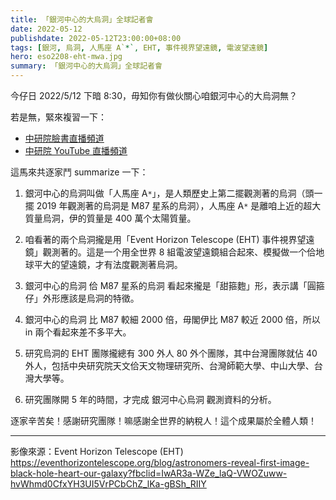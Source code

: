 ```yaml
---
title: 「銀河中心的大烏洞」全球記者會
date: 2022-05-12
publishdate: 2022-05-12T23:00:00+08:00
tags: [銀河, 烏洞, 人馬座 A`*`, EHT, 事件視界望遠鏡, 電波望遠鏡]
hero: eso2208-eht-mwa.jpg
summary: 「銀河中心的大烏洞」全球記者會
---
```


今仔日 2022/5/12 下暗 8:30，毋知你有做伙關心咱銀河中心的大烏洞無？

若是無，緊來複習一下：

- [中研院臉書直播頻道](https://fb.watch/cYJVceGpHN/)
- [中研院 YouTube 直播頻道](https://www.youtube.com/watch?v=EheBwds5eAc)



這馬來共逐家鬥 summarize 一下：

1. 銀河中心的烏洞叫做「人馬座 A`*`」，是人類歷史上第二擺觀測著的烏洞（頭一擺 2019 年觀測著的烏洞是 M87 星系的烏洞），人馬座 A`*` 是離咱上近的超大質量烏洞，伊的質量是 400 萬个太陽質量。

2. 咱看著的兩个烏洞攏是用「Event Horizon Telescope (EHT) 事件視界望遠鏡」觀測著的。這是一个用全世界 8 組電波望遠鏡組合起來、模擬做一个佮地球平大的望遠鏡，才有法度觀測著烏洞。

3. 銀河中心的烏洞 佮 M87 星系的烏洞 看起來攏是「甜箍麭」形，表示講「圓箍仔」外形應該是烏洞的特徵。

4. 銀河中心的烏洞 比 M87 較細 2000 倍，毋閣伊比 M87 較近 2000 倍，所以 in 兩个看起來差不多平大。

5. 研究烏洞的 EHT 團隊攏總有 300 外人 80 外个團隊，其中台灣團隊就佔 40 外人，包括中央研究院天文佮天文物理研究所、台灣師範大學、中山大學、台灣大學等。

6. 研究團隊開 5 年的時間，才完成 銀河中心烏洞 觀測資料的分析。

逐家辛苦矣！感謝研究團隊！嘛感謝全世界的納稅人！這个成果屬於全體人類！

---

影像來源：Event Horizon Telescope (EHT)
https://eventhorizontelescope.org/blog/astronomers-reveal-first-image-black-hole-heart-our-galaxy?fbclid=IwAR3a-WZe_laQ-VWOZuww-hvWhmd0CfxYH3UI5VrPCbChZ_lKa-gBSh_RIIY
